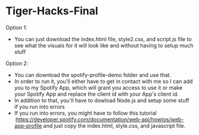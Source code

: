 # Tiger-Hacks-Final
Option 1:
  - You can just download the index.html file, style2.css, and script.js file to see what the visuals for it will look like and without having to setup much stuff

Option 2:
  - You can download the spotify-profile-demo folder and use that.
  - In order to run it, you'll either have to get in contact with me so I can add you to my Spotify App, which will grant you access to use it or make your Spotify App and replace
the client id with your App's client id.
  - In addition to that, you'll have to dowload Node.js and setup some stuff if you run into errors
  - If you run into errors, you might have to follow this tutorial :https://developer.spotify.com/documentation/web-api/howtos/web-app-profile
  and just copy the index.html, style.css, and javascript file.
